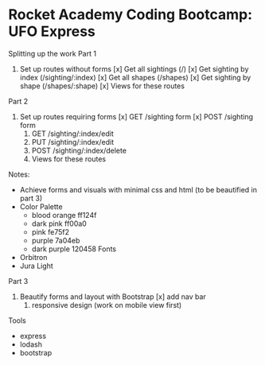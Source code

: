 # Rocket Academy Coding Bootcamp: UFO Express


Splitting up the work
Part 1
1. Set up routes without forms
   [x] Get all sightings (/)
   [x] Get sighting by index (/sighting/:index)
   [x] Get all shapes (/shapes)
   [x] Get sighting by shape (/shapes/:shape)
   [x] Views for these routes

Part 2
1. Set up routes requiring forms
   [x] GET /sighting form
   [x] POST /sighting form
   1. GET /sighting/:index/edit
   2. PUT /sighting/:index/edit
   3. POST /sighting/:index/delete
   4. Views for these routes

Notes:
- Achieve forms and visuals with minimal css and html (to be beautified in part 3)
- Color Palette
  - blood orange ff124f
  - dark pink ff00a0
  - pink fe75f2
  - purple 7a04eb
  - dark purple 120458
Fonts 
- Orbitron
- Jura Light

Part 3
1. Beautify forms and layout with Bootstrap
   [x] add nav bar
   1. responsive design (work on mobile view first)


Tools
- express
- lodash
- bootstrap